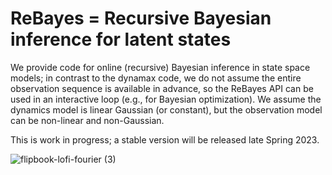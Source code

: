 # ReBayes = Recursive Bayesian inference for latent states

We provide code for online (recursive) Bayesian inference in state space models;
in contrast to the dynamax code, we do not assume the entire observation sequence is available in advance,
so the ReBayes API can be used in an interactive loop (e.g., for Bayesian optimization).
We assume the dynamics model is linear Gaussian (or constant),
but the observation model can be non-linear and non-Gaussian.

This is work in progress; a stable version will be released late Spring 2023.

![flipbook-lofi-fourier (3)](https://user-images.githubusercontent.com/4108759/229059244-7de86845-e92d-44c6-905b-3f4d8f6d59a6.png)
